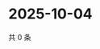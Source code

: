 # 2025-10-04

共 0 条

<!-- BEGIN ZHIHUVIDEO -->
<!-- 最后更新时间 Sat Oct 04 2025 18:10:12 GMT+0800 (China Standard Time) -->

<!-- END ZHIHUVIDEO -->
